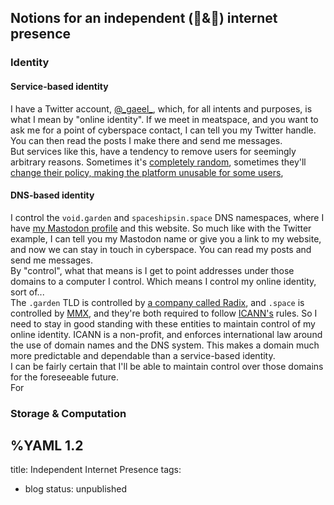 ## Notions for an independent (💬&🍺) internet presence

### Identity

#### Service-based identity
I have a Twitter account, [@\_gaeel\_](https://twitter.com/_gaeel_), which, for all intents and purposes, is what I mean by "online identity". If we meet in meatspace, and you want to ask me for a point of cyberspace contact, I can tell you my Twitter handle. You can then read the posts I make there and send me messages.     
But services like this, have a tendency to remove users for seemingly arbitrary reasons. Sometimes it's [completely random](https://www.businessinsider.fr/us/markiplier-youtube-fans-heist-lost-access-google-accounts-spamming-emotes-2019-11), sometimes they'll [change their policy, making the platform unusable for some users](https://www.theverge.com/2018/12/3/18123752/tumblr-adult-content-porn-ban-date-explicit-changes-why-safe-mode), 

#### DNS-based identity
I control the ```void.garden``` and ```spaceshipsin.space``` DNS namespaces, where I have [my Mastodon profile](https://stream.void.garden/@gaeel) and this website. So much like with the Twitter example, I can tell you my Mastodon name or give you a link to my website, and now we can stay in touch in cyberspace. You can read my posts and send me messages.   
By "control", what that means is I get to point addresses under those domains to a computer I control.
Which means I control my online identity, sort of...   
The ```.garden``` TLD is controlled by [a company called Radix](https://icannwiki.org/Radix), and ```.space``` is controlled by [MMX](https://icannwiki.org/Minds_%2B_Machines_Group_Limited), and they're both required to follow [ICANN's](https://icannwiki.org/ICANN) rules. So I need to stay in good standing with these entities to maintain control of my online identity. ICANN is a non-profit, and enforces international law around the use of domain names and the DNS system. This makes a domain much more predictable and dependable than a service-based identity.   
I can be fairly certain that I'll be able to maintain control over those domains for the foreseeable future.   
For 

### Storage & Computation



%YAML 1.2
---
title: Independent Internet Presence
tags:
  - blog
status: unpublished